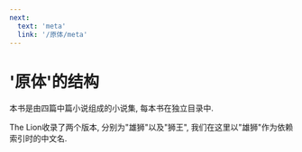 ```yaml
---
next:
  text: 'meta'
  link: '/原体/meta'
---
```


# '原体'的结构

本书是由四篇中篇小说组成的小说集, 每本书在独立目录中.

The Lion收录了两个版本, 分别为"雄狮"以及"狮王", 我们在这里以"雄狮"作为依赖索引时的中文名.
